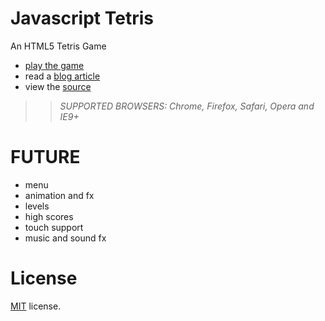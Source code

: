 # Javascript Tetris

An HTML5 Tetris Game

- [play the game](http://codeincomplete.com/projects/tetris/)
- read a [blog article](http://codeincomplete.com/posts/2011/10/10/javascript_tetris/)
- view the [source](https://github.com/jakesgordon/javascript-tetris)

> > _*SUPPORTED BROWSERS*: Chrome, Firefox, Safari, Opera and IE9+_

# FUTURE

- menu
- animation and fx
- levels
- high scores
- touch support
- music and sound fx

# License

[MIT](http://en.wikipedia.org/wiki/MIT_License) license.
